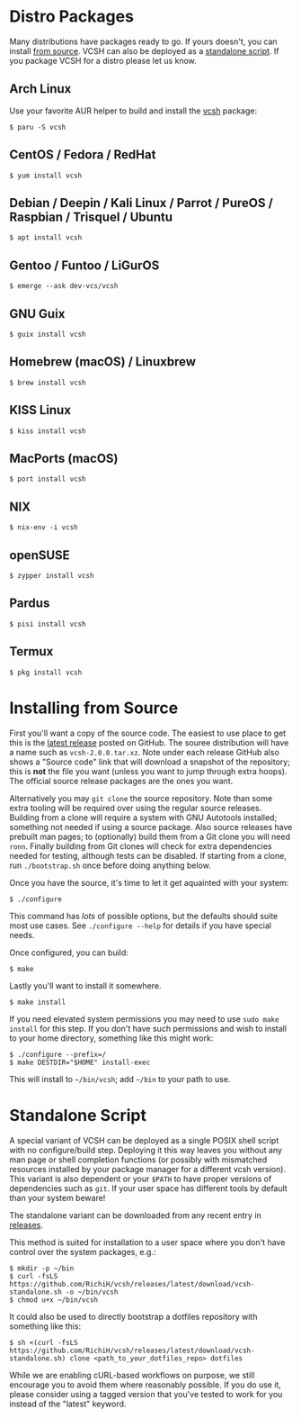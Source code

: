 # Distro Packages

Many distributions have packages ready to go.
If yours doesn't, you can install [from source](#installing-from-source).
VCSH can also be deployed as a [standalone script](#standalone-script).
If you package VCSH for a distro please let us know.

## Arch Linux

Use your favorite AUR helper to build and install the [vcsh](https://aur.archlinux.org/packages/vcsh) package:

```console
$ paru -S vcsh
```

## CentOS / Fedora / RedHat

```console
$ yum install vcsh
```

## Debian / Deepin / Kali Linux / Parrot / PureOS / Raspbian / Trisquel / Ubuntu

```console
$ apt install vcsh
```

## Gentoo / Funtoo / LiGurOS

```console
$ emerge --ask dev-vcs/vcsh
```

## GNU Guix

```console
$ guix install vcsh
```

## Homebrew (macOS) / Linuxbrew

```console
$ brew install vcsh
```

## KISS Linux

```console
$ kiss install vcsh
```

## MacPorts (macOS)

```console
$ port install vcsh
```

## NIX

```console
$ nix-env -i vcsh
```

## openSUSE

```console
$ zypper install vcsh
```

## Pardus

```console
$ pisi install vcsh
```

## Termux

```console
$ pkg install vcsh
```

# Installing from Source

First you'll want a copy of the source code.
The easiest to use place to get this is the [latest release](https://github.com/RichiH/vcsh/releases/latest) posted on GitHub.
The souree distribution will have a name such as `vcsh-2.0.0.tar.xz`.
Note under each release GitHub also shows a "Source code" link that will download a snapshot of the repository; this is **not** the file you want (unless you want to jump through extra hoops).
The official source release packages are the ones you want.

Alternatively you may `git clone` the source repository.
Note than some extra tooling will be required over using the regular source releases.
Building from a clone will require a system with GNU Autotools installed; something not needed if using a source package.
Also source releases have prebuilt man pages; to (optionally) build them from a Git clone you will need `ronn`.
Finally building from Git clones will check for extra dependencies needed for testing, although tests can be disabled.
If starting from a clone, run `./bootstrap.sh` once before doing anything below.

Once you have the source, it's time to let it get aquainted with your system:

```console
$ ./configure
```

This command has *lots* of possible options, but the defaults should suite most use cases.
See `./configure --help` for details if you have special needs.

Once configured, you can build:

```console
$ make
```

Lastly you'll want to install it somewhere.

```console
$ make install
```

If you need elevated system permissions you may need to use `sudo make install` for this step.
If you don't have such permissions and wish to install to your home directory, something like this might work:

```console
$ ./configure --prefix=/
$ make DESTDIR="$HOME" install-exec
```

This will install to `~/bin/vcsh`; add `~/bin` to your path to use.

# Standalone Script

A special variant of VCSH can be deployed as a single POSIX shell script with no configure/build step.
Deploying it this way leaves you without any man page or shell completion functions (or possibly with mismatched resources installed by your package manager for a different vcsh version).
This variant is also dependent or your `$PATH` to have proper versions of dependencies such as `git`.
If your user space has different tools by default than your system beware!

The standalone variant can be downloaded from any recent entry in [releases](https://github.com/RichiH/vcsh/releases).

This method is suited for installation to a user space where you don't have control over the system packages, e.g.:

```console
$ mkdir -p ~/bin
$ curl -fsLS https://github.com/RichiH/vcsh/releases/latest/download/vcsh-standalone.sh -o ~/bin/vcsh
$ chmod u+x ~/bin/vcsh
```

It could also be used to directly bootstrap a dotfiles repository with something like this:

```console
$ sh <(curl -fsLS https://github.com/RichiH/vcsh/releases/latest/download/vcsh-standalone.sh) clone <path_to_your_dotfiles_repo> dotfiles
```

While we are enabling cURL-based workflows on purpose, we still encourage you to avoid them where reasonably possible. If you do use it, please consider using a tagged version that you've tested to work for you instead of the "latest" keyword.

[1]: http://rtomayko.github.io/ronn/
